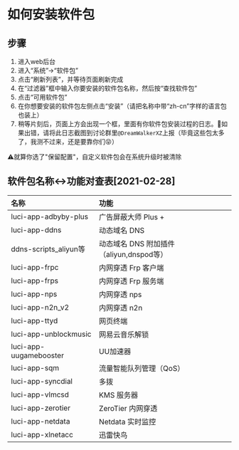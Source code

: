 # 如何安装软件包

## 步骤

1. 进入web后台
2. 进入“系统”-&gt;“软件包”
3. 点击“刷新列表”，并等待页面刷新完成
4. 在“过滤器”框中输入你要安装的软件包名称，然后按“查找软件包”
5. 点击“可用软件包”
6. 在你想要安装的软件包左侧点击“安装”（请把名称中带“zh-cn”字样的语言包也装上）
7. 稍等片刻后，页面上方会出现一个框，里面有你软件包安装过程的日志。🐛如果出错，请将此日志截图到讨论群里`@DreamWalkerXZ`上报（毕竟这些包太多了，我测不过来，还是要靠你们😝）

⚠️就算你选了"保留配置"，自定义软件包会在系统升级时被清除

## 软件包名称&lt;-&gt;功能对查表\[2021-02-28\]

| 名称 | 功能 |
| :--- | :--- |
| luci-app-adbyby-plus | 广告屏蔽大师 Plus + |
| luci-app-ddns | 动态域名 DNS |
| ddns-scripts\_aliyun等 | 动态域名 DNS 附加插件（aliyun,dnspod等） |
| luci-app-frpc | 内网穿透 Frp 客户端 |
| luci-app-frps | 内网穿透 Frp 服务端 |
| luci-app-nps | 内网穿透 nps |
| luci-app-n2n\_v2 | 内网穿透 n2n |
| luci-app-ttyd | 网页终端 |
| luci-app-unblockmusic | 网易云音乐解锁 |
| luci-app-uugamebooster | UU加速器 |
| luci-app-sqm | 流量智能队列管理（QoS） |
| luci-app-syncdial | 多拨 |
| luci-app-vlmcsd | KMS 服务器 |
| luci-app-zerotier | ZeroTier 内网穿透 |
| luci-app-netdata | Netdata 实时监控 |
| luci-app-xlnetacc | 迅雷快鸟 |

